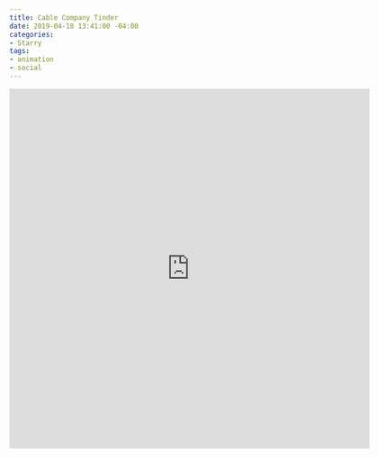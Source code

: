 ```yaml
---
title: Cable Company Tinder
date: 2019-04-18 13:41:00 -04:00
categories:
- Starry
tags:
- animation
- social
---
```


<div class="video-square">
	<iframe src="https://player.vimeo.com/video/429341997?&loop=1" width="640" height="640" frameborder="0" webkitallowfullscreen mozallowfullscreen allowfullscreen allow="autoplay" background="1"></iframe>
</div>
